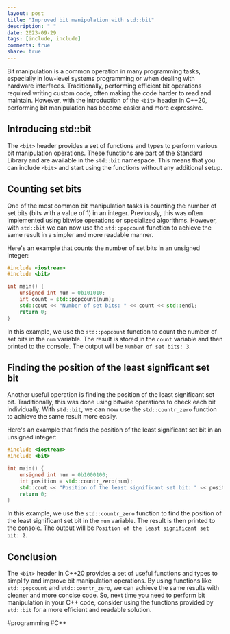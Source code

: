 ```yaml
---
layout: post
title: "Improved bit manipulation with std::bit"
description: " "
date: 2023-09-29
tags: [include, include]
comments: true
share: true
---
```


Bit manipulation is a common operation in many programming tasks, especially in low-level systems programming or when dealing with hardware interfaces. Traditionally, performing efficient bit operations required writing custom code, often making the code harder to read and maintain. However, with the introduction of the `<bit>` header in C++20, performing bit manipulation has become easier and more expressive.

## Introducing std::bit ##

The `<bit>` header provides a set of functions and types to perform various bit manipulation operations. These functions are part of the Standard Library and are available in the `std::bit` namespace. This means that you can include `<bit>` and start using the functions without any additional setup.

## Counting set bits ##

One of the most common bit manipulation tasks is counting the number of set bits (bits with a value of 1) in an integer. Previously, this was often implemented using bitwise operations or specialized algorithms. However, with `std::bit` we can now use the `std::popcount` function to achieve the same result in a simpler and more readable manner.

Here's an example that counts the number of set bits in an unsigned integer:

```cpp
#include <iostream>
#include <bit>

int main() {
    unsigned int num = 0b101010;
    int count = std::popcount(num);
    std::cout << "Number of set bits: " << count << std::endl;
    return 0;
}
```

In this example, we use the `std::popcount` function to count the number of set bits in the `num` variable. The result is stored in the `count` variable and then printed to the console. The output will be `Number of set bits: 3`.

## Finding the position of the least significant set bit ##

Another useful operation is finding the position of the least significant set bit. Traditionally, this was done using bitwise operations to check each bit individually. With `std::bit`, we can now use the `std::countr_zero` function to achieve the same result more easily.

Here's an example that finds the position of the least significant set bit in an unsigned integer:

```cpp
#include <iostream>
#include <bit>

int main() {
    unsigned int num = 0b1000100;
    int position = std::countr_zero(num);
    std::cout << "Position of the least significant set bit: " << position << std::endl;
    return 0;
}
```

In this example, we use the `std::countr_zero` function to find the position of the least significant set bit in the `num` variable. The result is then printed to the console. The output will be `Position of the least significant set bit: 2`.

## Conclusion ##

The `<bit>` header in C++20 provides a set of useful functions and types to simplify and improve bit manipulation operations. By using functions like `std::popcount` and `std::countr_zero`, we can achieve the same results with cleaner and more concise code. So, next time you need to perform bit manipulation in your C++ code, consider using the functions provided by `std::bit` for a more efficient and readable solution.

#programming #C++
